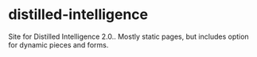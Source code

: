 distilled-intelligence
======================

Site for Distilled Intelligence 2.0.. Mostly static pages, but includes option for dynamic pieces and forms.